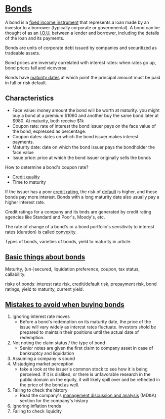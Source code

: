 # [Bonds](https://www.investopedia.com/terms/b/bond.asp)

A bond is a [fixed income instrument](https://www.investopedia.com/terms/f/fixed-incomesecurity.asp) that represents a loan made by an investor to a borrower (typically corporate or governmental). A bond can be thought of as an [I.O.U.](https://www.investopedia.com/terms/i/iou.asp) between a lender and borrower, including the details of the loan and its payments.

Bonds are units of corporate debt issued by companies and securitized as tradeable assets.

Bond prices are inversely correlated with interest rates: when rates go up, bond prices fall and viceversa.

Bonds have [maturity dates](https://www.investopedia.com/terms/m/maturitydate.asp) at which point the principal amount must be paid in full or risk default.

## Characteristics

* Face value: money amount the bond will be worth at maturity. you might buy a bond at a premium $1090 and another buy the same bond later at $980. At maturity, both receive $1k
* Coupon rate: rate of interest the bond issuer pays on the face value of the bond, expressed as percentage.
* Coupon dates: dates on which the bond issuer makes interest payments.
* Maturity date: date on which the bond issuer pays the bondholder the face value
* Issue price: price at which the bond issuer originally sells the bonds

How to determine a bond's coupon rate?

* [Credit quality](https://www.investopedia.com/terms/c/creditquality.asp)
* Time to maturity

If the issuer has a poor [credit rating](https://www.investopedia.com/terms/c/creditrating.asp), the risk of [default](https://www.investopedia.com/terms/d/default2.asp) is higher, and these bonds pay more interest. Bonds with a long maturity date also usually pay a higher interest rate.

Credit ratings for a company and its bnds are generated by credit rating agencies like Standard and Poor's, Moody's, etc.

The rate of change of a bond's or a bond portfolio's sensitivity to interest rates (duration) is called [convexity](https://www.investopedia.com/terms/c/convexity.asp).

Types of bonds, varieties of bonds, yield to maturity in article.

## [Basic things about bonds](https://www.investopedia.com/articles/bonds/08/bond-market-basics.asp)

Maturity, (un-)secured, liquidation preference, coupon, tax status, callability.

risks of bonds: interest rate risk, credit/default risk, prepayment risk, bond ratings, yield to maturity, current yield.

## [Mistakes to avoid when buying bonds](https://www.investopedia.com/articles/bonds/07/fixedincome.asp)

1. Ignoring interest rate moves
    * Before a bond's redemption on its maturity date, the price of the issue will vary widely as interest rates fluctuate. Investors shold be prepared to maintain their positions until the actual date of redemption.
2. Not noting the claim status / the type of bond
    * Senior notes are given the first claim to company asset in case of bankruptcy and liquidation
3. Assuming a company is sound
4. Misjudging market perception
    * take a look at the issuer's common stock to see how it is being perceived. If it is disliked, or there is unfavorable research in the public domain on the equity, it will likely spill over and be reflected in the price of the bond as well.
5. Failing to check the history
    * Read the company's [management discussion and analysis](https://www.investopedia.com/terms/m/mdanalysis.asp) (MD&A) section for the company's history
6. Ignoring inflation trends
7. Failing to check liquidity
